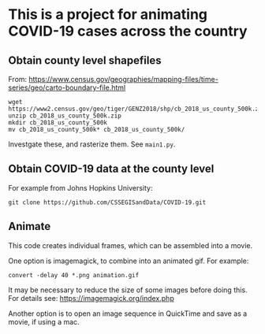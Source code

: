 # This is a project for animating COVID-19 cases across the country

## Obtain county level shapefiles

From: https://www.census.gov/geographies/mapping-files/time-series/geo/carto-boundary-file.html
```
wget https://www2.census.gov/geo/tiger/GENZ2018/shp/cb_2018_us_county_500k.zip
unzip cb_2018_us_county_500k.zip
mkdir cb_2018_us_county_500k
mv cb_2018_us_county_500k* cb_2018_us_county_500k/
```

Investgate these, and rasterize them.  See `main1.py`.

## Obtain COVID-19 data at the county level

For example from Johns Hopkins University:
```
git clone https://github.com/CSSEGISandData/COVID-19.git
```

## Animate

This code creates individual frames, which can be assembled into a movie.

One option is imagemagick, to combine into an animated gif.
For example:
```
convert -delay 40 *.png animation.gif
```
It may be necessary to reduce the size of some images before doing this.
For details see: https://imagemagick.org/index.php

Another option is to open an image sequence in QuickTime and save as a movie, if
using a mac.





